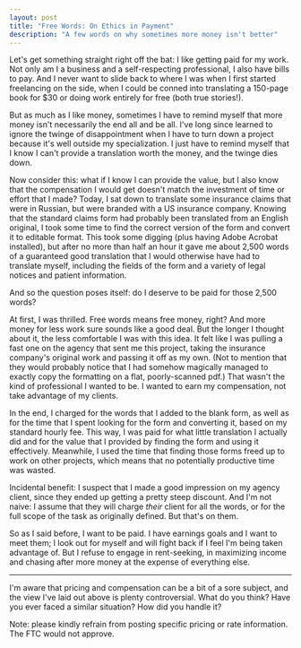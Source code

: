 ```yaml
---
layout: post
title: "Free Words: On Ethics in Payment"
description: "A few words on why sometimes more money isn't better"
---
```

Let's get something straight right off the bat: I like getting paid for my work. Not only am I a business and a self-respecting professional, I also have bills to pay. And I never want to slide back to where I was when I first started freelancing on the side, when I could be conned into translating a 150-page book for $30 or doing work entirely for free (both true stories!).

But as much as I like money, sometimes I have to remind myself that more money isn't necessarily the end all and be all. I've long since learned to ignore the twinge of disappointment when I have to turn down a project because it's well outside my specialization. I just have to remind myself that I know I can't provide a translation worth the money, and the twinge dies down.

Now consider this: what if I know I can provide the value, but I also know that the compensation I would get doesn't match the investment of time or effort that I made? Today, I sat down to translate some insurance claims that were in Russian, but were branded with a US insurance company. Knowing that the standard claims form had probably been translated from an English original, I took some time to find the correct version of the form and convert it to editable format. This took some digging (plus having Adobe Acrobat installed), but after no more than half an hour it gave me about 2,500 words of a guaranteed good translation that I would otherwise have had to translate myself, including the fields of the form and a variety of legal notices and patient information.

And so the question poses itself: do I deserve to be paid for those 2,500 words?

At first, I was thrilled. Free words means free money, right? And more money for less work sure sounds like a good deal. But the longer I thought about it, the less comfortable I was with this idea. It felt like I was pulling a fast one on the agency that sent me this project, taking the insurance company's original work and passing it off as my own. (Not to mention that they would probably notice that I had somehow magically managed to exactly copy the formatting on a flat, poorly-scanned pdf.) That wasn't the kind of professional I wanted to be. I wanted to earn my compensation, not take advantage of my clients.

In the end, I charged for the words that I added to the blank form, as well as for the time that I spent looking for the form and converting it, based on my standard hourly fee. This way, I was paid for what little translation I actually did and for the value that I provided by finding the form and using it effectively. Meanwhile, I used the time that finding those forms freed up to work on other projects, which means that no potentially productive time was wasted.

Incidental benefit: I suspect that I made a good impression on my agency client, since they ended up getting a pretty steep discount. And I'm not naive: I assume that they will charge *their* client for all the words, or for the full scope of the task as originally defined. But that's on them.

So as I said before, I want to be paid. I have earnings goals and I want to meet them; I look out for myself and will fight back if I feel I'm being taken advantage of. But I refuse to engage in rent-seeking, in maximizing income and chasing after more money at the expense of everything else.

----------

I'm aware that pricing and compensation can be a bit of a sore subject, and the view I've laid out above is plenty controversial. What do you think? Have you ever faced a similar situation? How did you handle it?

Note: please kindly refrain from posting specific pricing or rate information. The FTC would not approve.